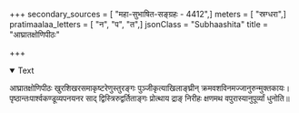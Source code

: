 +++
secondary_sources = [ "महा-सुभाषित-सङ्ग्रहः - 4412",]
meters = [ "स्रग्धरा",]
pratimaalaa_letters = [ "न", "प", "त",]
jsonClass = "Subhaashita"
title = "आघ्रातक्षोणिपीठः"

+++

<details open><summary>Text</summary>

आघ्रातक्षोणिपीठः खुरशिखरसमाकृष्टरेणुस्तुरङ्गः पुञ्जीकृत्याखिलाङ्घ्रीन् क्रमवशविनमज्जानुरुन्मुक्तकायः।  
पृष्ठान्तःपार्श्वकण्डूव्यपनयनर साद् द्विस्त्रिरुद्वर्तिताङ्गः प्रोत्थाय द्राङ् निरीहः क्षणमथ वपुरास्यानुपूर्व्यां धुनोति॥
</details>
